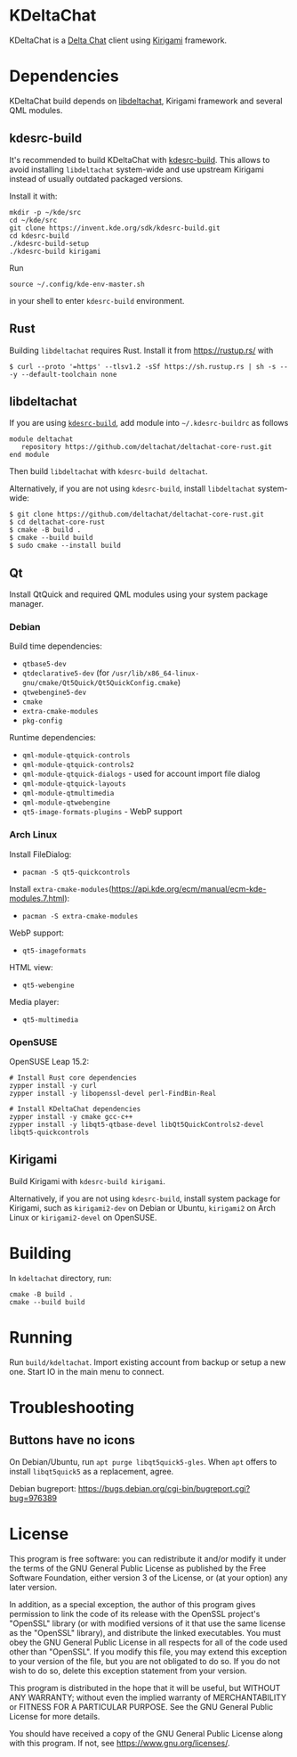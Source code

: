 # KDeltaChat

KDeltaChat is a [Delta Chat](https://delta.chat/) client using [Kirigami](https://develop.kde.org/frameworks/kirigami/) framework.

# Dependencies

KDeltaChat build depends on
[libdeltachat](https://github.com/deltachat/deltachat-core-rust/),
Kirigami framework and several QML modules.

## kdesrc-build

It's recommended to build KDeltaChat with [kdesrc-build](https://kdesrc-build.kde.org/).
This allows to avoid installing `libdeltachat` system-wide and use
upstream Kirigami instead of usually outdated packaged versions.

Install it with:
```
mkdir -p ~/kde/src
cd ~/kde/src
git clone https://invent.kde.org/sdk/kdesrc-build.git
cd kdesrc-build
./kdesrc-build-setup
./kdesrc-build kirigami
```

Run
```
source ~/.config/kde-env-master.sh
```
in your shell to enter `kdesrc-build` environment.

## Rust

Building `libdeltachat` requires Rust.
Install it from https://rustup.rs/ with
```
$ curl --proto '=https' --tlsv1.2 -sSf https://sh.rustup.rs | sh -s -- -y --default-toolchain none
```

## libdeltachat

If you are using [`kdesrc-build`](https://kdesrc-build.kde.org/),
add module into `~/.kdesrc-buildrc` as follows
```
module deltachat
   repository https://github.com/deltachat/deltachat-core-rust.git
end module
```
Then build `libdeltachat` with `kdesrc-build deltachat`.

Alternatively, if you are not using `kdesrc-build`, install `libdeltachat` system-wide:
```
$ git clone https://github.com/deltachat/deltachat-core-rust.git
$ cd deltachat-core-rust
$ cmake -B build .
$ cmake --build build
$ sudo cmake --install build
```

## Qt

Install QtQuick and required QML modules using your system package manager.

### Debian

Build time dependencies:
- `qtbase5-dev`
- `qtdeclarative5-dev` (for `/usr/lib/x86_64-linux-gnu/cmake/Qt5Quick/Qt5QuickConfig.cmake`)
- `qtwebengine5-dev`
- `cmake`
- `extra-cmake-modules`
- `pkg-config`

Runtime dependencies:
- `qml-module-qtquick-controls`
- `qml-module-qtquick-controls2`
- `qml-module-qtquick-dialogs` - used for account import file dialog
- `qml-module-qtquick-layouts`
- `qml-module-qtmultimedia`
- `qml-module-qtwebengine`
- `qt5-image-formats-plugins` - WebP support

### Arch Linux

Install FileDialog:
- `pacman -S qt5-quickcontrols`

Install `extra-cmake-modules`(https://api.kde.org/ecm/manual/ecm-kde-modules.7.html):
- `pacman -S extra-cmake-modules`

WebP support:
- `qt5-imageformats`

HTML view:
- `qt5-webengine`

Media player:
- `qt5-multimedia`

### OpenSUSE

OpenSUSE Leap 15.2:
```
# Install Rust core dependencies
zypper install -y curl
zypper install -y libopenssl-devel perl-FindBin-Real

# Install KDeltaChat dependencies
zypper install -y cmake gcc-c++
zypper install -y libqt5-qtbase-devel libQt5QuickControls2-devel libqt5-quickcontrols
```

## Kirigami

Build Kirigami with `kdesrc-build kirigami`.

Alternatively, if you are not using `kdesrc-build`, install system package for Kirigami,
such as `kirigami2-dev` on Debian or Ubuntu, `kirigami2` on Arch Linux or `kirigami2-devel` on OpenSUSE.

# Building

In `kdeltachat` directory, run:
```
cmake -B build .
cmake --build build
```

# Running

Run `build/kdeltachat`. Import existing account from backup or setup a
new one. Start IO in the main menu to connect.

# Troubleshooting

## Buttons have no icons

On Debian/Ubuntu, run `apt purge libqt5quick5-gles`. When `apt` offers
to install `libqt5quick5` as a replacement, agree.

Debian bugreport: https://bugs.debian.org/cgi-bin/bugreport.cgi?bug=976389

# License

This program is free software: you can redistribute it and/or modify
it under the terms of the GNU General Public License as published by
the Free Software Foundation, either version 3 of the License, or
(at your option) any later version.

In addition, as a special exception, the author of this program gives
permission to link the code of its release with the OpenSSL
project's "OpenSSL" library (or with modified versions of it that
use the same license as the "OpenSSL" library), and distribute the
linked executables. You must obey the GNU General Public License in
all respects for all of the code used other than "OpenSSL". If you
modify this file, you may extend this exception to your version of
the file, but you are not obligated to do so.  If you do not wish to
do so, delete this exception statement from your version.

This program is distributed in the hope that it will be useful,
but WITHOUT ANY WARRANTY; without even the implied warranty of
MERCHANTABILITY or FITNESS FOR A PARTICULAR PURPOSE.  See the
GNU General Public License for more details.

You should have received a copy of the GNU General Public License
along with this program.  If not, see <https://www.gnu.org/licenses/>.
